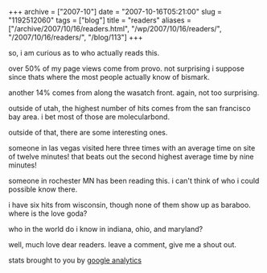 +++
archive = ["2007-10"]
date = "2007-10-16T05:21:00"
slug = "1192512060"
tags = ["blog"]
title = "readers"
aliases = ["/archive/2007/10/16/readers.html", "/wp/2007/10/16/readers/", "/2007/10/16/readers/", "/blog/113"]
+++

so, i am curious as to who actually reads this.

over 50% of my page views come from provo. not surprising i suppose since
thats where the most people actually know of bismark.

another 14% comes from along the wasatch front. again, not too surprising.

outside of utah, the highest number of hits comes from the san francisco
bay area. i bet most of those are molecularbond.

outside of that, there are some interesting ones.

someone in las vegas visited here three times with an average time on site
of twelve minutes! that beats out the second highest average time by nine
minutes!

someone in rochester MN has been reading this. i can't think of who
i could possible know there.

i have six hits from wisconsin, though none of them show up as baraboo.
where is the love goda?

who in the world do i know in indiana, ohio, and maryland?

well, much love dear readers. leave a comment, give me a shout out.

stats brought to you by [google analytics][1]

[1]: http://www.google.com/analytics/

